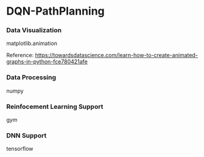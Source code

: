 # DQN-PathPlanning

### Data Visualization
matplotlib.animation

Reference: https://towardsdatascience.com/learn-how-to-create-animated-graphs-in-python-fce780421afe

### Data Processing
numpy

### Reinfocement Learning Support
gym

### DNN Support
tensorflow
